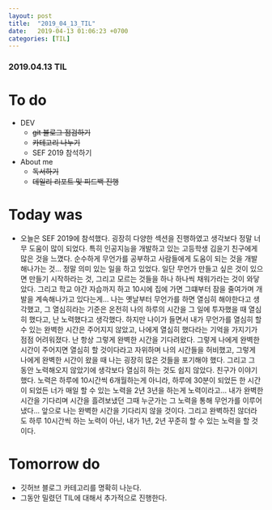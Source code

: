```yaml
---
layout: post
title:  "2019_04_13_TIL"
date:   2019-04-13 01:06:23 +0700
categories: [TIL]
---
```


### 2019.04.13 TIL
 
# To do

* DEV
	* ~~git 블로그 점검하기~~
	* ~~카테고리 나누기~~
	* SEF 2019 참석하기
* About me
	* ~~독서하기~~
	* ~~데일리 리포트 및 피드백 진행~~

# Today was

* 오늘은 SEF 2019에 참석했다. 굉장히 다양한 섹션을 진행하였고 생각보다 정말 너무 도움이 많이 되었다. 특히 인공지능을 개발하고 있는 고등학생 김윤기 친구에게 많은 것을 느꼈다. 순수하게 무언가를 공부하고 사람들에게 도움이 되는 것을 개발해나가는 것... 정말 의미 있는 일을 하고 있었다. 일단 무언가 만들고 싶은 것이 있으면 만들기 시작하라는 것, 그리고 모르는 것들을 하나 하나씩 채워가라는 것이 와닿았다. 그리고 학교 야간 자습까지 하고 10시에 집에 가면 그떄부터 잠을 줄여가며 개발을 계속해나가고 있다는게... 나는 옛날부터 무언가를 하면 열심히 해야한다고 생각했고, 그 열심히라는 기준은 온전히 나의 하루의 시간을 그 일에 투자했을 때 열심히 했다고, 난 노력했다고 생각했다. 하지만 나이가 들면서 내가 무언가를 열심히 할 수 있는 완벽한 시간은 주어지지 않았고, 나에게 열심히 했다라는 기억을 가지기가 점점 어려워졌다. 난 항상 그렇게 완벽한 시간을 기다려왔다. 그렇게 나에게 완벽한 시간이 주어지면 열심히 할 것이다라고 자위하며 나의 시간들을 허비했고, 그렇게 나에게 완벽한 시간이 왔을 때 나는 굉장히 많은 것들을 포기해야 했다. 그리고 그 동안 노력해오지 않았기에 생각보다 열심히 하는 것도 쉽지 않았다. 친구가 이야기했다. 노력은 하루에 10시간씩 6개월하는게 아니라, 하루에 30분이 되었든 한 시간이 되었든 너가 매일 할 수 있는 노력을 2년 3년을 하는게 노력이라고... 내가 완벽한 시간을 기다리며 시간을 흘려보냈던 그때 누군가는 그 노력을 통해 무언가를 이루어냈다... 앞으로 나는 완벽한 시간을 기다리지 않을 것이다. 그리고 완벽하진 않더라도 하루 10시간씩 하는 노력이 아닌, 내가 1년, 2년 꾸준히 할 수 있는 노력을 할 것이다.

# Tomorrow do

* 깃허브 블로그 카테고리를 명확히 나눈다.
* 그동안 밀렸던 TIL에 대해서 추가적으로 진행한다.